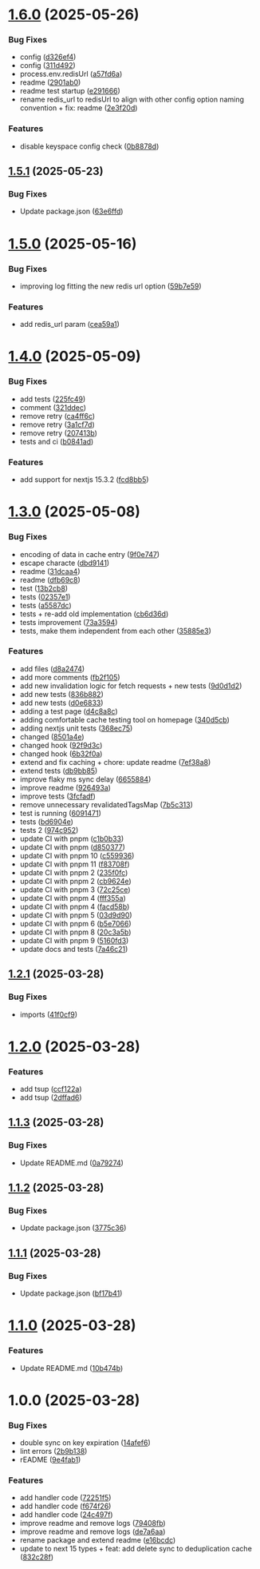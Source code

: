 # [1.6.0](https://github.com/trieb-work/nextjs-turbo-redis-cache/compare/v1.5.1...v1.6.0) (2025-05-26)


### Bug Fixes

* config ([d326ef4](https://github.com/trieb-work/nextjs-turbo-redis-cache/commit/d326ef46298a96535720f78d562a20b27e7b3c8f))
* config ([311d492](https://github.com/trieb-work/nextjs-turbo-redis-cache/commit/311d492c41d8c05b89d675753d79413632fc0019))
* process.env.redisUrl ([a57fd6a](https://github.com/trieb-work/nextjs-turbo-redis-cache/commit/a57fd6a6b641015726edf11a00fa5c020dea0cca))
* readme ([2901ab0](https://github.com/trieb-work/nextjs-turbo-redis-cache/commit/2901ab0e0d646839e1779107aa9bea80deacf6c8))
* readme test startup ([e291666](https://github.com/trieb-work/nextjs-turbo-redis-cache/commit/e291666ed7b9d77c0f3baa68c3638bbad264a868))
* rename redis_url to redisUrl to align with other config option naming convention + fix: readme ([2e3f20d](https://github.com/trieb-work/nextjs-turbo-redis-cache/commit/2e3f20dce31a678b781913d230581461b3d67a07))


### Features

* disable keyspace config check ([0b8878d](https://github.com/trieb-work/nextjs-turbo-redis-cache/commit/0b8878d321808d00140664f51fc1d2d904cc4664))

## [1.5.1](https://github.com/trieb-work/nextjs-turbo-redis-cache/compare/v1.5.0...v1.5.1) (2025-05-23)


### Bug Fixes

* Update package.json ([63e6ffd](https://github.com/trieb-work/nextjs-turbo-redis-cache/commit/63e6ffdc21032cfb1c5ecb507276fd832ee8252a))

# [1.5.0](https://github.com/trieb-work/nextjs-turbo-redis-cache/compare/v1.4.0...v1.5.0) (2025-05-16)


### Bug Fixes

* improving log fitting the new redis url option ([59b7e59](https://github.com/trieb-work/nextjs-turbo-redis-cache/commit/59b7e5921c724ceff58917d712e310b18a23b464))


### Features

* add redis_url param ([cea59a1](https://github.com/trieb-work/nextjs-turbo-redis-cache/commit/cea59a10f0f2e1b73b8005683ea65f22ba95edc7))

# [1.4.0](https://github.com/trieb-work/nextjs-turbo-redis-cache/compare/v1.3.0...v1.4.0) (2025-05-09)


### Bug Fixes

* add tests ([225fc49](https://github.com/trieb-work/nextjs-turbo-redis-cache/commit/225fc49eff26d631c4b8d50a15ef2c864213f36b))
* comment ([321ddec](https://github.com/trieb-work/nextjs-turbo-redis-cache/commit/321ddec4ee9b6a6e2cf1f78062d05d2cc7b45e4c))
* remove retry ([ca4ff6c](https://github.com/trieb-work/nextjs-turbo-redis-cache/commit/ca4ff6c4072e675da42dbcfe36d3ff422dc54f12))
* remove retry ([3a1cf7d](https://github.com/trieb-work/nextjs-turbo-redis-cache/commit/3a1cf7dc5fd315ff3c84460052af20b8e40014ec))
* remove retry ([207413b](https://github.com/trieb-work/nextjs-turbo-redis-cache/commit/207413b81cb51143e04dff9a2310a185d6bba568))
* tests and ci ([b0841ad](https://github.com/trieb-work/nextjs-turbo-redis-cache/commit/b0841ad9bc2c4b3ab9edde7047259cd45fbd5f02))


### Features

* add support for nextjs 15.3.2 ([fcd8bb5](https://github.com/trieb-work/nextjs-turbo-redis-cache/commit/fcd8bb5469bbefcd88397d3ef86ce3eb0fee7c02))

# [1.3.0](https://github.com/trieb-work/nextjs-turbo-redis-cache/compare/v1.2.1...v1.3.0) (2025-05-08)


### Bug Fixes

* encoding of data in cache entry ([9f0e747](https://github.com/trieb-work/nextjs-turbo-redis-cache/commit/9f0e747b224294905427ba3060185f68fee16f0f))
* escape characte ([dbd9141](https://github.com/trieb-work/nextjs-turbo-redis-cache/commit/dbd91413b777b2a4554597f3ca2b7f1de1163a80))
* readme ([31dcaa4](https://github.com/trieb-work/nextjs-turbo-redis-cache/commit/31dcaa40ac19ea42a7f4d6ca33e4642704ad1f6b))
* readme ([dfb69c8](https://github.com/trieb-work/nextjs-turbo-redis-cache/commit/dfb69c861ddaa4a94411d419854e1c2e1e99152e))
* test ([13b2cb8](https://github.com/trieb-work/nextjs-turbo-redis-cache/commit/13b2cb8020ef7457473b208675bf3fce4161f492))
* tests ([02357e1](https://github.com/trieb-work/nextjs-turbo-redis-cache/commit/02357e1a7a29d997c95dce42399fef26530467d4))
* tests ([a5587dc](https://github.com/trieb-work/nextjs-turbo-redis-cache/commit/a5587dc3701a92069da945f548991aeb0d999285))
* tests + re-add old implementation ([cb6d36d](https://github.com/trieb-work/nextjs-turbo-redis-cache/commit/cb6d36d46008d422b4396fd580d35fa97848edb7))
* tests improvement ([73a3594](https://github.com/trieb-work/nextjs-turbo-redis-cache/commit/73a35946cfcd5e4811c2c09201bb02c9cdea5298))
* tests, make them independent from each other ([35885e3](https://github.com/trieb-work/nextjs-turbo-redis-cache/commit/35885e38a58ac0aa976c86dd964549e2d3426a79))


### Features

* add files ([d8a2474](https://github.com/trieb-work/nextjs-turbo-redis-cache/commit/d8a24747a6a2a12e2709d017dd36c7b80b2ad49f))
* add more comments ([fb2f105](https://github.com/trieb-work/nextjs-turbo-redis-cache/commit/fb2f10588566fad042d2e8da4999cf7bf591555d))
* add new invalidation logic for fetch requests + new tests ([9d0d1d2](https://github.com/trieb-work/nextjs-turbo-redis-cache/commit/9d0d1d2eafb785dbe91b172358a19494c623cc68))
* add new tests ([836b882](https://github.com/trieb-work/nextjs-turbo-redis-cache/commit/836b88249365ea8745ca839a7dc3a3a4a77732e6))
* add new tests ([d0e6833](https://github.com/trieb-work/nextjs-turbo-redis-cache/commit/d0e68335ce13827f74ed1be5b115f7351beebd47))
* adding a test page ([d4c8a8c](https://github.com/trieb-work/nextjs-turbo-redis-cache/commit/d4c8a8caaba7f4e5003606860babd9e50c6ed99a))
* adding comfortable cache testing tool on homepage ([340d5cb](https://github.com/trieb-work/nextjs-turbo-redis-cache/commit/340d5cbc929ea8dcdbef2a949e1656d014d1f3bb))
* adding nextjs unit tests ([368ec75](https://github.com/trieb-work/nextjs-turbo-redis-cache/commit/368ec755a8532a52526e3364cc02f64b7d4245fa))
* changed ([8501a4e](https://github.com/trieb-work/nextjs-turbo-redis-cache/commit/8501a4ee963975f32661789e31281785cf01519a))
* changed hook ([92f9d3c](https://github.com/trieb-work/nextjs-turbo-redis-cache/commit/92f9d3c4b8d9afd6bbbb9cc3a69138823f4d4f87))
* changed hook ([6b32f0a](https://github.com/trieb-work/nextjs-turbo-redis-cache/commit/6b32f0abcda935046e61242ba633728bcf23a460))
* extend and fix caching + chore: update readme ([7ef38a8](https://github.com/trieb-work/nextjs-turbo-redis-cache/commit/7ef38a8ed2a20957cc78ffa213be3cb334736b19))
* extend tests ([db9bb85](https://github.com/trieb-work/nextjs-turbo-redis-cache/commit/db9bb85e398a7d6e1ba522b990de7e5e241b54b6))
* improve flaky ms sync delay ([6655884](https://github.com/trieb-work/nextjs-turbo-redis-cache/commit/665588474a09f1eb4f4683d2e107ec8b5b36b39a))
* improve readme ([926493a](https://github.com/trieb-work/nextjs-turbo-redis-cache/commit/926493a198d15e32e5e4b5c619375df85c646f1c))
* improve tests ([3fcfadf](https://github.com/trieb-work/nextjs-turbo-redis-cache/commit/3fcfadf49389fe8a7218417fb79ec74445e76cb7))
* remove unnecessary revalidatedTagsMap ([7b5c313](https://github.com/trieb-work/nextjs-turbo-redis-cache/commit/7b5c313e91b5157f113085be75dceba8013c0e81))
* test is running ([6091471](https://github.com/trieb-work/nextjs-turbo-redis-cache/commit/6091471a12f954e3da4bd94db0929b0bd2cfd701))
* tests ([bd6904e](https://github.com/trieb-work/nextjs-turbo-redis-cache/commit/bd6904e94a43cfac183a5ec86cbbea0f4e40a816))
* tests 2 ([974c952](https://github.com/trieb-work/nextjs-turbo-redis-cache/commit/974c952587a9d330934f49b26db84c037b3695f5))
* update CI with pnpm ([c1b0b33](https://github.com/trieb-work/nextjs-turbo-redis-cache/commit/c1b0b33417b416bd7755b6b2f43d0b9bea5c7690))
* update CI with pnpm ([d850377](https://github.com/trieb-work/nextjs-turbo-redis-cache/commit/d85037706876dcb036bb6f952a48937c3e96cba3))
* update CI with pnpm 10 ([c559936](https://github.com/trieb-work/nextjs-turbo-redis-cache/commit/c5599361f15c4c82fa999e16a48fcf78e53355a6))
* update CI with pnpm 11 ([f83708f](https://github.com/trieb-work/nextjs-turbo-redis-cache/commit/f83708f76c3924b8b80dd612965dc49a95d7e18c))
* update CI with pnpm 2 ([235f0fc](https://github.com/trieb-work/nextjs-turbo-redis-cache/commit/235f0fc8cb35dbe532091d8f545791b8dd05b6be))
* update CI with pnpm 2 ([cb9624e](https://github.com/trieb-work/nextjs-turbo-redis-cache/commit/cb9624e900f555bc07c734ff152c4f4a93000e54))
* update CI with pnpm 3 ([72c25ce](https://github.com/trieb-work/nextjs-turbo-redis-cache/commit/72c25cefa2aea6767d5a71b5470955a18f9036b9))
* update CI with pnpm 4 ([fff355a](https://github.com/trieb-work/nextjs-turbo-redis-cache/commit/fff355a8e047d766121d255881d891fa7c5a754e))
* update CI with pnpm 4 ([facd58b](https://github.com/trieb-work/nextjs-turbo-redis-cache/commit/facd58bdefd530d70fdbb2f7d48c9962ca2195e5))
* update CI with pnpm 5 ([03d9d90](https://github.com/trieb-work/nextjs-turbo-redis-cache/commit/03d9d906e852927496a58504dd9c7448e31878a1))
* update CI with pnpm 6 ([b5e7066](https://github.com/trieb-work/nextjs-turbo-redis-cache/commit/b5e7066ec840edfa7d6df6c6ab978c61b356c8b5))
* update CI with pnpm 8 ([20c3a5b](https://github.com/trieb-work/nextjs-turbo-redis-cache/commit/20c3a5be9d465537240cce6ac5346554667cda68))
* update CI with pnpm 9 ([5160fd3](https://github.com/trieb-work/nextjs-turbo-redis-cache/commit/5160fd3e1a010a5b52b99d0e2e0de3b9035d1e88))
* update docs and tests ([7a46c21](https://github.com/trieb-work/nextjs-turbo-redis-cache/commit/7a46c21346d878df88283071551f06a34d71eb9a))

## [1.2.1](https://github.com/trieb-work/nextjs-turbo-redis-cache/compare/v1.2.0...v1.2.1) (2025-03-28)


### Bug Fixes

* imports ([41f0cf9](https://github.com/trieb-work/nextjs-turbo-redis-cache/commit/41f0cf97506c134f8dfb37fab746cc9c066c515f))

# [1.2.0](https://github.com/trieb-work/nextjs-turbo-redis-cache/compare/v1.1.3...v1.2.0) (2025-03-28)


### Features

* add tsup ([ccf122a](https://github.com/trieb-work/nextjs-turbo-redis-cache/commit/ccf122a243fade016b6b2d544acec4098222becd))
* add tsup ([2dffad6](https://github.com/trieb-work/nextjs-turbo-redis-cache/commit/2dffad68401bc273cf81a0a0d06446d34b574a5e))

## [1.1.3](https://github.com/trieb-work/nextjs-turbo-redis-cache/compare/v1.1.2...v1.1.3) (2025-03-28)


### Bug Fixes

* Update README.md ([0a79274](https://github.com/trieb-work/nextjs-turbo-redis-cache/commit/0a79274e363856f07b1dce62ec74b54ad92a946e))

## [1.1.2](https://github.com/trieb-work/nextjs-turbo-redis-cache/compare/v1.1.1...v1.1.2) (2025-03-28)


### Bug Fixes

* Update package.json ([3775c36](https://github.com/trieb-work/nextjs-turbo-redis-cache/commit/3775c36f3c110686856f8644315ca6e02a3c483f))

## [1.1.1](https://github.com/trieb-work/nextjs-turbo-redis-cache/compare/v1.1.0...v1.1.1) (2025-03-28)


### Bug Fixes

* Update package.json ([bf17b41](https://github.com/trieb-work/nextjs-turbo-redis-cache/commit/bf17b4186c8b7d94be83c61b5d4f8622ac7cf7f0))

# [1.1.0](https://github.com/trieb-work/nextjs-turbo-redis-cache/compare/v1.0.0...v1.1.0) (2025-03-28)


### Features

* Update README.md ([10b474b](https://github.com/trieb-work/nextjs-turbo-redis-cache/commit/10b474b456803be924bf4170b6cda662827202c4))

# 1.0.0 (2025-03-28)


### Bug Fixes

* double sync on key expiration ([14afef6](https://github.com/trieb-work/nextjs-turbo-redis-cache/commit/14afef6b08e3399a2aa7d6cf42a4b9b7b5ea5d33))
* lint errors ([2b9b138](https://github.com/trieb-work/nextjs-turbo-redis-cache/commit/2b9b138759f5754577205b58a998cc034b3b0db5))
* rEADME ([9e4fab1](https://github.com/trieb-work/nextjs-turbo-redis-cache/commit/9e4fab163002c34e8077285064c24ee05ba92bac))


### Features

* add handler code ([72251f5](https://github.com/trieb-work/nextjs-turbo-redis-cache/commit/72251f58446ec6fb3819ea0bdd67fc012e8a5c38))
* add handler code ([f674f26](https://github.com/trieb-work/nextjs-turbo-redis-cache/commit/f674f262f292e47fd228a827590e8dc10391e5cb))
* add handler code ([24c497f](https://github.com/trieb-work/nextjs-turbo-redis-cache/commit/24c497f1d67898e64528105c61a90b00f55ba02a))
* improve readme and remove logs ([79408fb](https://github.com/trieb-work/nextjs-turbo-redis-cache/commit/79408fbd488db11fcc7472b690f1fff237816da8))
* improve readme and remove logs ([de7a6aa](https://github.com/trieb-work/nextjs-turbo-redis-cache/commit/de7a6aa735d6295299d3a5d41d0fd00d64ac6f89))
* rename package and extend readme ([e16bcdc](https://github.com/trieb-work/nextjs-turbo-redis-cache/commit/e16bcdc6329ee913e1794f2bce05e1e88a08d91b))
* update to next 15 types + feat: add delete sync to deduplication cache ([832c28f](https://github.com/trieb-work/nextjs-turbo-redis-cache/commit/832c28f1fe0831b87790c2d60e33b314be0adf58))
